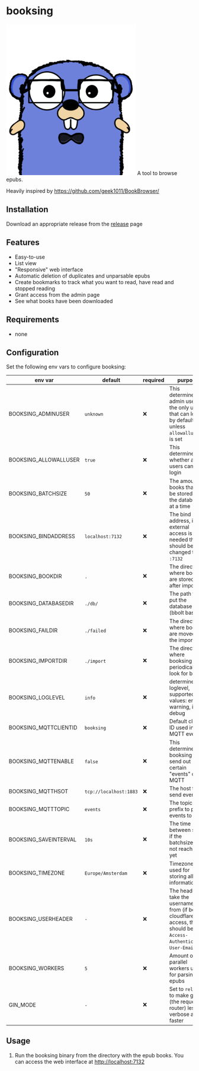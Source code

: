 # booksing
<img src="./gopher.png" width="350" alt="nerdy gopher">
A tool to browse epubs.

Heavily inspired by https://github.com/geek1011/BookBrowser/

## Installation
Download an appropriate release from the [release](https://github.com/gnur/booksing/releases) page


## Features
- Easy-to-use
- List view
- "Responsive" web interface
- Automatic deletion of duplicates and unparsable epubs
- Create bookmarks to track what you want to read, have read and stopped reading
- Grant access from the admin page
- See what books have been downloaded

## Requirements
- none

## Configuration

Set the following env vars to configure booksing:

| env var               | default                | required           | purpose                                                                                                                  |
|-----------------------|------------------------|--------------------|--------------------------------------------------------------------------------------------------------------------------|
| BOOKSING_ADMINUSER    | `unknown`              | :x:                | This determines the admin user, the only user that can login by default unless `allowallusers` is set                    |
| BOOKSING_ALLOWALLUSER | `true`                 | :x:                | This determines whether all users can login                                                                              |
| BOOKSING_BATCHSIZE    | `50`                   | :x:                | The amount of books that will be stored in the databases at a time                                                       |
| BOOKSING_BINDADDRESS  | `localhost:7132`       | :x:                | The bind address, if external access is needed this should be changed to `:7132`                                         |
| BOOKSING_BOOKDIR      | `.`                    | :x:                | The directery where books are stored after importing                                                                     |
| BOOKSING_DATABASEDIR  | `./db/`                | :x:                | The path to put the database files (bbolt based)                                                                         |
| BOOKSING_FAILDIR      | `./failed`             | :x:                | The directory where books are moved if the import fails                                                                  |
| BOOKSING_IMPORTDIR    | `./import`             | :x:                | The directory where booksing will periodically look for books                                                            |
| BOOKSING_LOGLEVEL     | `info`                 | :x:                | determines the loglevel, supported values: error, warning, info, debug                                                   |
| BOOKSING_MQTTCLIENTID | `booksing`             | :x:                | Default client ID used in MQTT events                                                                                    |
| BOOKSING_MQTTENABLE   | `false`                | :x:                | This determines if booksing will send out certain "events" on MQTT                                                       |
| BOOKSING_MQTTHSOT     | `tcp://localhost:1883` | :x:                | The host to send events to                                                                                               |
| BOOKSING_MQTTTOPIC    | `events`               | :x:                | The topic prefix to push events to                                                                                       |
| BOOKSING_SAVEINTERVAL | `10s`                  | :x:                | The time between saves if the batchsize is not reached yet                                                               |
| BOOKSING_TIMEZONE     | `Europe/Amsterdam`     | :x:                | Timezone used for storing all time information                                                                           |
| BOOKSING_USERHEADER   | `-`                    | :x:                | The header to take the username from (if behind cloudflare access, this should be: `Cf-Access-Authenticated-User-Email`) |
| BOOKSING_WORKERS      | `5`                    | :x:                | Amount of parallel workers used for parsing epubs                                                                        |
| GIN_MODE              | `-`                    | :x:                | Set to `release` to make gin (the request router) less verbose and faster                                                |



## Usage
1. Run the booksing binary from the directory with the epub books. You can access the web interface at [http://localhost:7132](http://localhost:7132) 
